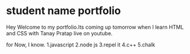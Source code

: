 # student name portfolio

Hey Welcome to my portfolio.Its coming up tomorrow when I learn HTML and CSS with Tanay Pratap live on youtube.


for Now, I know.
1.javascript
2.node js
3.repel it
4.c++
5.chalk
